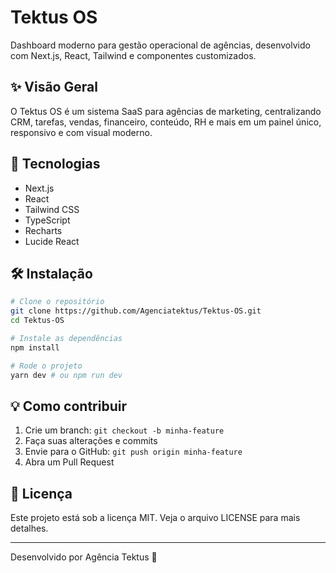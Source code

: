 # Tektus OS

Dashboard moderno para gestão operacional de agências, desenvolvido com Next.js, React, Tailwind e componentes customizados.

## ✨ Visão Geral
O Tektus OS é um sistema SaaS para agências de marketing, centralizando CRM, tarefas, vendas, financeiro, conteúdo, RH e mais em um painel único, responsivo e com visual moderno.

## 🚀 Tecnologias
- Next.js
- React
- Tailwind CSS
- TypeScript
- Recharts
- Lucide React

## 🛠️ Instalação
```bash
# Clone o repositório
git clone https://github.com/Agenciatektus/Tektus-OS.git
cd Tektus-OS

# Instale as dependências
npm install

# Rode o projeto
yarn dev # ou npm run dev
```

## 💡 Como contribuir
1. Crie um branch: `git checkout -b minha-feature`
2. Faça suas alterações e commits
3. Envie para o GitHub: `git push origin minha-feature`
4. Abra um Pull Request

## 📄 Licença
Este projeto está sob a licença MIT. Veja o arquivo LICENSE para mais detalhes.

---
Desenvolvido por Agência Tektus 🚀
